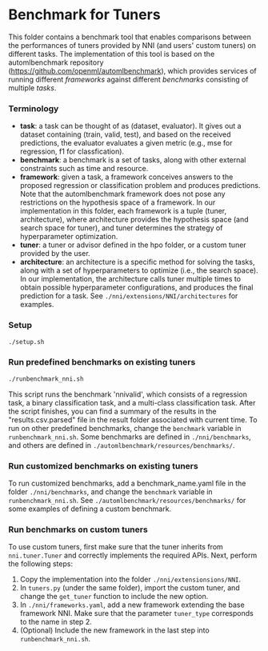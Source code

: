 # Benchmark for Tuners

This folder contains a benchmark tool that enables comparisons between the performances of tuners provided by NNI (and users' custom tuners) on different tasks. The implementation of this tool is based on the automlbenchmark repository (https://github.com/openml/automlbenchmark), which provides services of running different *frameworks* against different *benchmarks* consisting of multiple *tasks*. 

### Terminology

* **task**: a task can be thought of as (dataset, evaluator). It gives out a dataset containing (train, valid, test), and based on the received predictions, the evaluator evaluates a given metric (e.g., mse for regression, f1 for classfication). 
* **benchmark**: a benchmark is a set of tasks, along with other external constraints such as time and resource. 
* **framework**: given a task, a framework conceives answers to the proposed regression or classification problem and produces predictions. Note that the automlbenchmark framework does not pose any restrictions on the hypothesis space of a framework. In our implementation in this folder, each framework is a tuple (tuner, architecture), where architecture provides the hypothesis space (and search space for tuner), and tuner determines the strategy of hyperparameter optimization. 
* **tuner**: a tuner or advisor defined in the hpo folder, or a custom tuner provided by the user. 
* **architecture**: an architecture is a specific method for solving the tasks, along with a set of hyperparameters to optimize (i.e., the search space). In our implementation, the architecture calls tuner multiple times to obtain possible hyperparameter configurations, and produces the final prediction for a task. See `./nni/extensions/NNI/architectures` for examples.

### Setup
```bash
./setup.sh
```

### Run predefined benchmarks on existing tuners
```bash
./runbenchmark_nni.sh
```
This script runs the benchmark 'nnivalid', which consists of a regression task, a binary classification task, and a multi-class classification task. After the script finishes, you can find a summary of the results in the "results.csv.parsed" file in the result folder associated with current time. To run on other predefined benchmarks, change the `benchmark` variable in `runbenchmark_nni.sh`. Some benchmarks are defined in `./nni/benchmarks`, and others are defined in `./automlbenchmark/resources/benchmarks/`.

### Run customized benchmarks on existing tuners
To run customized benchmarks, add a benchmark_name.yaml file in the folder `./nni/benchmarks`, and change the `benchmark` variable in `runbenchmark_nni.sh`. See `./automlbenchmark/resources/benchmarks/` for some examples of defining a custom benchmark.

### Run benchmarks on custom tuners
To use custom tuners, first make sure that the tuner inherits from `nni.tuner.Tuner` and correctly implements the required APIs. Next, perform the following steps:
1. Copy the implementation into the folder `./nni/extensionsions/NNI`.
1. In `tuners.py` (under the same folder), import the custom tuner, and change the `get_tuner` function to include the new option.
1. In `./nni/frameworks.yaml`, add a new framework extending the base framework NNI. Make sure that the parameter `tuner_type` corresponds to the name in step 2.
1. (Optional) Include the new framework in the last step into `runbenchmark_nni.sh`. 
